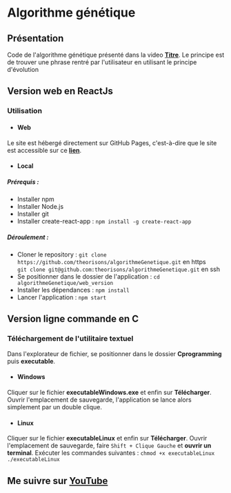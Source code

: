 # Algorithme génétique

## Présentation
Code de l'algorithme génétique présenté dans la video **[Titre](url_du_lien "Voir la vidéo")**.
Le principe est de trouver une phrase rentré par l'utilisateur en utilisant le principe d'évolution

## Version web en ReactJs

### Utilisation

* #### Web 
Le site est hébergé directement sur GitHub Pages, c'est-à-dire que le site est accessible sur ce  **[lien](https://theorisons.github.io/algorithmeGenetique/ "tester l'algorithme")**. 

* #### Local

##### Prérequis :

* Installer npm
* Installer Node.js
* Installer git
* Installer create-react-app :
`npm install -g create-react-app`

##### Déroulement :

* Cloner le repository :
`git clone https://github.com/theorisons/algorithmeGenetique.git`   en https  
`git clone git@github.com:theorisons/algorithmeGenetique.git`   en ssh
* Se positionner dans le dossier de l'application :
`cd algorithmeGenetique/web_version`
* Installer les dépendances :
`npm install`
* Lancer l'application :
`npm start`

## Version ligne commande en C

### Téléchargement de l'utilitaire textuel

Dans l'explorateur de fichier, se positionner dans le dossier __Cprogramming__ puis __executable__.

* #### Windows 

Cliquer sur le fichier __executableWindows.exe__ et enfin sur __Télécharger__.
Ouvrir l'emplacement de sauvegarde, l'application se lance alors simplement par un double clique.

* #### Linux

Cliquer sur le fichier __executableLinux__ et enfin sur __Télécharger__.
Ouvrir l'emplacement de sauvegarde, faire `Shift + Clique Gauche` et __ouvrir un terminal__.
Exécuter les commandes suivantes : 
`chmod +x executableLinux`
`./executableLinux` 


## Me suivre sur **[YouTube](https://www.youtube.com/th%C3%A9orisons/?sub_confirmation=1 "Mon YouTube")**
